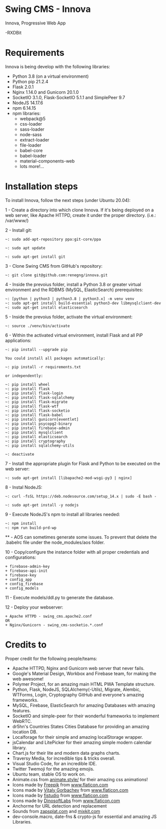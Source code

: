 # Swing CMS - Innova
Innova, Progressive Web App

-RXDBit

# Requirements

Innova is being develop with the following libraries:
- Python 3.8 (on a virtual environment)
- Python pip 21.2.4
- Flask 2.0.1
- Nginx 1.14.0 and Gunicorn 20.1.0
- SocketIO 3.1.0, Flask-SocketIO 5.1.1 and SimplePeer 9.7
- NodeJS 14.17.6
- npm 6.14.15
- npm libraries:
    - webpack@5
    - css-loader
    - sass-loader
    - node-sass
    - extract-loader
    - file-loader
    - babel-core 
    - babel-loader
    - material-components-web
    - lots more!...


# Installation steps

To install Innova, follow the next steps (under Ubuntu 20.04):

1 - Create a directory into which clone Innova. If it's being deployed on a web server, like Apache HTTPD, create it under the proper directory. (i.e.: /var/www/)

2 - Install git:

    ~: sudo add-apt-repository ppa:git-core/ppa

    ~: sudo apt update

    ~: sudo apt-get install git

3 - Clone Swing CMS from GitHub's repository:

    ~: git clone git@github.com:renegng/innova.git

4 - Inside the prevoius folder, install a Python 3.8 or greater virtual environment and the RDBMS (MySQL, ElasticSearch) prerequisites:

    ~: [python | python3 | python3.8 | python3.x] -m venv venv
    ~: sudo apt-get install build-essential python3-dev libmysqlclient-dev
    ~: sudo apt-get install elasticsearch

5 - Inside the prevoius folder, activate the virtual environment:

    ~: source ./venv/bin/activate

6 - Within the activated virtual environment, install Flask and all PiP applications:

    ~: pip install --upgrade pip

    You could install all packages automatically:

    ~: pip install -r requirements.txt

    or independently:

    ~: pip install wheel
    ~: pip install flask
    ~: pip install flask-login
    ~: pip install flask-sqlalchemy
    ~: pip install flask-migrate
    ~: pip install flask-wtf
    ~: pip install flask-socketio
    ~: pip install flask-babel
    ~: pip install gunicorn[eventlet]
    ~: pip install psycopg2-binary
    ~: pip install firebase-admin
    ~: pip install mysqlclient
    ~: pip install elasticsearch
    ~: pip install cryptography
    ~: pip install sqlalchemy-utils

    ~: deactivate

7 - Install the appropriate plugin for Flask and Python to be executed on the web server:

    ~: sudo apt-get install [libapache2-mod-wsgi-py3 | nginx]

8 - Instal NodeJS:

    ~: curl -fsSL https://deb.nodesource.com/setup_14.x | sudo -E bash -

    ~: sudo apt-get install -y nodejs

9 - Execute NodeJS's npm to install all libraries needed:

    ~: npm install
    ~: npm run build-prd-wp

** - AOS can sometimes generate some issues. To prevent that delete the .babelrc file under the node_modules/aos folder.

10 - Copy/configure the instance folder with all proper credentials and configurations:
    
    + firebase-admin-key
    + firebase-api-init
    + firebase-key
    + config_app
    + config_firebase
    + config_models

11 - Execute models/ddl.py to generate the database.

12 - Deploy your webserver:

    + Apache HTTPD - swing_cms.apache2.conf
    OR
    + Nginx/Gunicorn - swing_cms-socketio.*.conf


# Credits to

Proper credit for the following people/teams:
- Apache HTTPD, Nginx and Gunicorn web server that never fails.
- Google's Material Design, Workbox and Firebase team, for making the web awesome!
- Polymer Project, for an amazing main HTML PWA Template structure.
- Python, Flask, NodeJS, SQLAlchemy(-Utils), Migrate, Alembic, WTForms, Login, Cryptography GitHub and everyone's amazing frameworks.
- MySQL, Firebase, ElasticSearch for amazing Databases with amazing features.
- SocketIO and simple-peer for their wonderful frameworks to implement WebRTC.
- dr5hn's Countries States Cities Database for providing an amazing location DB.
- Localforage for their simple and amazing localStorage wrapper.
- jsCalendar and LitePicker for their amazing simple modern calendar library.
- Chart.js for their lite and modern data graphs charts.
- Traversy Media, for incredible tips & tricks overall.
- Visual Studio Code, for an incredible IDE.
- Twitter Twemoji for the amazing emojis.
- Ubuntu team, stable OS to work on.
- Animate.css from <a href="https://animate.style/" title="Animate CSS">animate.style/</a> for their amazing css animations!
- Icons made by <a href="http://www.freepik.com/" title="Freepik">Freepik</a> from <a href="https://www.flaticon.com/" title="Flaticon"> www.flaticon.com</a>
- Icons made by <a href="https://www.flaticon.com/authors/vitaly-gorbachev" title="Vitaly Gorbachev">Vitaly Gorbachev</a> from <a href="https://www.flaticon.com/" title="Flaticon"> www.flaticon.com</a>
- Icons made by <a href="https://www.flaticon.com/authors/fjstudio" title="fjstudio">fjstudio</a> from <a href="https://www.flaticon.com/" title="Flaticon"> www.flaticon.com</a>
- Icons made by <a href="https://www.flaticon.com/authors/dinosoftlabs" title="DinosoftLabs">DinosoftLabs</a> from <a href="https://www.flaticon.com/" title="Flaticon"> www.flaticon.com</a>
- Anchorme for URL detection and replacement
- Sounds from <a href="https://www.zapsplat.com/" title="Zapsplat">zapsplat.com</a> and <a href="https://mixkit.co/" title="Mixkit">mixkit.com</a>
- dev-console.macro, date-fns & crypto-js for essential and amazing JS Libraries.
